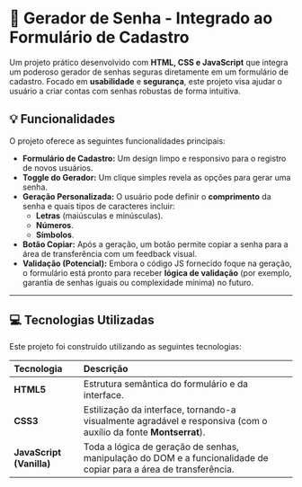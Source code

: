# 🔑 Gerador de Senha - Integrado ao Formulário de Cadastro

Um projeto prático desenvolvido com **HTML, CSS e JavaScript** que integra um poderoso gerador de senhas seguras diretamente em um formulário de cadastro. Focado em **usabilidade** e **segurança**, este projeto visa ajudar o usuário a criar contas com senhas robustas de forma intuitiva.



## 💡 Funcionalidades

O projeto oferece as seguintes funcionalidades principais:

* **Formulário de Cadastro:** Um design limpo e responsivo para o registro de novos usuários.
* **Toggle do Gerador:** Um clique simples revela as opções para gerar uma senha.
* **Geração Personalizada:** O usuário pode definir o **comprimento** da senha e quais tipos de caracteres incluir:
    * **Letras** (maiúsculas e minúsculas).
    * **Números**.
    * **Símbolos**.
* **Botão Copiar:** Após a geração, um botão permite copiar a senha para a área de transferência com um feedback visual.
* **Validação (Potencial):** Embora o código JS fornecido foque na geração, o formulário está pronto para receber **lógica de validação** (por exemplo, garantia de senhas iguais ou complexidade mínima) no futuro.

---

## 💻 Tecnologias Utilizadas

Este projeto foi construído utilizando as seguintes tecnologias:

| Tecnologia | Descrição |
| :--- | :--- |
| **HTML5** | Estrutura semântica do formulário e da interface. |
| **CSS3** | Estilização da interface, tornando-a visualmente agradável e responsiva (com o auxílio da fonte **Montserrat**). |
| **JavaScript (Vanilla)** | Toda a lógica de geração de senhas, manipulação do DOM e a funcionalidade de copiar para a área de transferência. |


